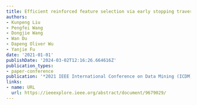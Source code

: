 ```yaml
---
title: Efficient reinforced feature selection via early stopping traverse strategy
authors:
- Kunpeng Liu
- Pengfei Wang
- Dongjie Wang
- Wan Du
- Dapeng Oliver Wu
- Yanjie Fu
date: '2021-01-01'
publishDate: '2024-03-02T12:16:26.664616Z'
publication_types:
- paper-conference
publication: '*2021 IEEE International Conference on Data Mining (ICDM)*'
links:
- name: URL
  url: https://ieeexplore.ieee.org/abstract/document/9679029/
---
```

